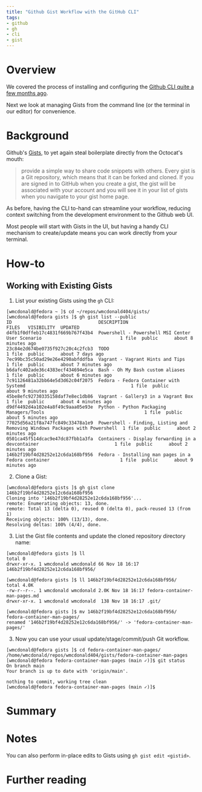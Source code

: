 ```yaml
---
title: "Github Gist Workflow with the GitHub CLI"
tags:
- github
- gh
- cli
- gist
---
```


# Overview
We covered the process of installing and configuring the [Github CLI quite a few months ago](https://wmcdonald404.co.uk/2024/01/02/github-cli-setup.html).

Next we look at managing Gists from the command line (or the terminal in our editor) for convenience. 

# Background
Github's [Gists](https://docs.github.com/en/get-started/writing-on-github/editing-and-sharing-content-with-gists/creating-gists#about-gists), to yet again steal boilerplate directly from the Octocat's mouth:

>  provide a simple way to share code snippets with others. Every gist is a Git repository, which means that it can be forked and cloned. If you are signed in to GitHub when you create a gist, the gist will be associated with your account and you will see it in your list of gists when you navigate to your gist home page. 

As before, having the CLI to-hand can streamline your workflow, reducing context switching from the development environment to the Github web UI. 

Most people will start with Gists in the UI, but having a handy CLI mechanism to create/update means you can work directly from your terminal. 

# How-to
## Working with Existing Gists

1. List your existing Gists using the `gh` CLI:

```
[wmcdonald@fedora ~ ]$ cd ~/repos/wmcdonald404/gists/
[wmcdonald@fedora gists ]$ gh gist list --public
ID                                DESCRIPTION                                                                  FILES   VISIBILITY  UPDATED            
d4fb1f0dffeb17c4831f669b767f43b4  Powershell - Powershell MSI Center User Scenario                             1 file  public      about 8 minutes ago
23c84e2d674be0735f927c20c4c2fcb3  TODO                                                                         1 file  public      about 7 days ago
7ec99bc35c50ad29e26e4290abfddfba  Vagrant - Vagrant Hints and Tips                                             1 file  public      about 7 minutes ago
b6dafc402ade36c4383ecf434694e5ca  Bash - Oh My Bash custom aliases                                             1 file  public      about 6 minutes ago
7c91126481a32bb64e5d3d62c04f2075  Fedora - Fedora Container with Systemd                                       1 file  public      about 9 minutes ago
45be8efc92730335158daf7e8ec1db86  Vagrant - Gallery3 in a Vagrant Box                                          1 file  public      about 4 minutes ago
d9df4492d4a102e4a8f49c9aaa05e93e  Python - Python Packaging Managers/Tools                                     1 file  public      about 5 minutes ago
77025d56a21f8a747fc849c33478a1e9  Powershell - Finding, Listing and Removing Windows Packages with Powershell  1 file  public      about 2 minutes ago
0501ca45f514dcac9e47dc87fbb1a3fa  Containers - Display forwarding in a devcontainer                            1 file  public      about 2 minutes ago
146b2f19bf4d28252e12c6da168bf956  Fedora - Installing man pages in a Fedora container                          1 file  public      about 9 minutes ago
```

2. Clone a Gist:
```
[wmcdonald@fedora gists ]$ gh gist clone 146b2f19bf4d28252e12c6da168bf956
Cloning into '146b2f19bf4d28252e12c6da168bf956'...
remote: Enumerating objects: 13, done.
remote: Total 13 (delta 0), reused 0 (delta 0), pack-reused 13 (from 1)
Receiving objects: 100% (13/13), done.
Resolving deltas: 100% (4/4), done.
```

3. List the Gist file contents and update the cloned repository directory name:
```
[wmcdonald@fedora gists ]$ ll
total 0
drwxr-xr-x. 1 wmcdonald wmcdonald 66 Nov 18 16:17 146b2f19bf4d28252e12c6da168bf956/

[wmcdonald@fedora gists ]$ ll 146b2f19bf4d28252e12c6da168bf956/
total 4.0K
-rw-r--r--. 1 wmcdonald wmcdonald 2.0K Nov 18 16:17 fedora-container-man-pages.md
drwxr-xr-x. 1 wmcdonald wmcdonald  138 Nov 18 16:17 .git/

[wmcdonald@fedora gists ]$ mv 146b2f19bf4d28252e12c6da168bf956/ fedora-container-man-pages/
renamed '146b2f19bf4d28252e12c6da168bf956/' -> 'fedora-container-man-pages/'
```

3. Now you can use your usual update/stage/commit/push Git workflow.

```
[wmcdonald@fedora gists ]$ cd fedora-container-man-pages/
/home/wmcdonald/repos/wmcdonald404/gists/fedora-container-man-pages
[wmcdonald@fedora fedora-container-man-pages (main ✓)]$ git status
On branch main
Your branch is up to date with 'origin/main'.

nothing to commit, working tree clean
[wmcdonald@fedora fedora-container-man-pages (main ✓)]$ 
```

# Summary

# Notes
You can also perform in-place edits to Gists using `gh gist edit <gistid>`.

# Further reading
